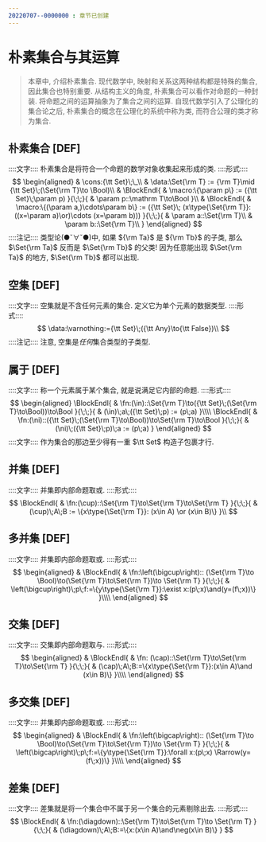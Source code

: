 ```yaml
---
20220707--0000000 : 章节已创建
---
```

# 朴素集合与其运算

> 本章中, 介绍朴素集合. 现代数学中, 映射和关系这两种结构都是特殊的集合, 因此集合也特别重要. 
> 从结构主义的角度, 朴素集合可以看作对命题的一种封装. 将命题之间的运算抽象为了集合之间的运算. 
> 自现代数学引入了公理化的集合论之后, 朴素集合的概念在公理化的系统中称为类, 而符合公理的类才称为集合. 

## 朴素集合 [DEF]
::::文字::::
朴素集合是将符合一个命题的数学对象收集起来形成的类. 
::::形式::::
$$
\begin{aligned}
& \cons:{\tt Set}\;\_\\
& \data:\Set{\rm T} := {\rm T}\mid {\tt Set}\;(\Set{\rm T}\to \Bool)\\
& \BlockEndl{
    & \macro:\{\param p\} := ({\tt Set}\;\param p)
}{\;\;}{
    & \param p::\mathrm T\to\Bool
}\\
& \BlockEndl{
    & \macro:\{(\param a,)\cdots\param b\} := ({\tt Set}\; (x\type{\Set{\rm T}}:((x=\param a)\or)\cdots (x=\param b)))
}{\;\;}{
    & \param a::\Set{\rm T}\\
    & \param b::\Set{\rm T}\\
}
\end{aligned}
$$
::::注记::::
类型论(●ˇ∀ˇ●)中, 如果 ${\rm Ta}$ 是 ${\rm Tb}$ 的子类, 那么 $\Set{\rm Ta}$ 反而是 $\Set{\rm Tb}$ 的父类!
因为任意能出现 $\Set{\rm Ta}$ 的地方, $\Set{\rm Tb}$ 都可以出现. 

## 空集 [DEF]
::::文字::::
空集就是不含任何元素的集合. 定义它为单个元素的数据类型. 
::::形式::::
$$
\data:\varnothing:={\tt Set}\;({\tt Any}\to{\tt False})\\
$$
::::注记::::
注意, 空集是*任何*集合类型的子类型. 

## 属于 [DEF]
::::文字::::
称一个元素属于某个集合, 就是说满足它内部的命题. 
::::形式::::
$$
\begin{aligned}
\BlockEndl{
    & \fn:(\in)::\Set{\rm T}\to({\tt Set}\;(\Set{\rm T}\to\Bool))\to\Bool
}{\;\;}{
    & (\in)\;a\;({\tt Set}\;p) := (p\;a)
}\\\\
\BlockEndl{
    & \fn:(\ni)::({\tt Set}\;(\Set{\rm T}\to\Bool))\to\Set{\rm T}\to\Bool
}{\;\;}{
    & (\ni)\;({\tt Set}\;p)\;a := (p\;a)
}
\end{aligned}
$$
::::文字::::
作为集合的那边至少得有一重 $\tt Set$ 构造子包裹才行. 

## 并集 [DEF]
::::文字::::
并集即内部命题取或. 
::::形式::::
$$
\BlockEndl{
    & \fn:(\cup)::\Set{\rm T}\to\Set{\rm T}\to\Set{\rm T}
}{\;\;}{
    & (\cup)\;A\;B := \{x\type{\Set{\rm T}}: (x\in A) \or (x\in B)\}
}\\
$$

## 多并集 [DEF]
::::文字::::
并集即内部命题取或. 
::::形式::::
$$
\begin{aligned}
& \BlockEndl{
    & \fn:\left(\bigcup\right)::
    (\Set{\rm T}\to \Bool)\to(\Set{\rm T}\to\Set{\rm T})\to \Set{\rm T}
}{\;\;}{
    & \left(\bigcup\right)\;p\;f:=\{y\type{\Set{\rm T}}:\exist x:(p\;x)\and(y=(f\;x))\}
}\\\\
\end{aligned}
$$

## 交集 [DEF]
::::文字::::
交集即内部命题取与. 
::::形式::::
$$
\begin{aligned}
& \BlockEndl{
    & \fn: (\cap)::\Set{\rm T}\to\Set{\rm T}\to\Set{\rm T}
}{\;\;}{
    & (\cap)\;A\;B:=\{x\type{\Set{\rm T}}:(x\in A)\and (x\in B)\}
}\\\\
\end{aligned}
$$

## 多交集 [DEF]
::::文字::::
并集即内部命题取或. 
::::形式::::
$$
\begin{aligned}
& \BlockEndl{
    & \fn:\left(\bigcap\right)::
    (\Set{\rm T}\to \Bool)\to(\Set{\rm T}\to\Set{\rm T})\to \Set{\rm T}
}{\;\;}{
    & \left(\bigcap\right)\;p\;f:=\{y\type{\Set{\rm T}}:\forall x:(p\;x) \Rarrow(y=(f\;x))\}
}\\\\
\end{aligned}
$$
## 差集 [DEF]
::::文字::::
差集就是将一个集合中不属于另一个集合的元素剔除出去. 
::::形式::::
$$
\BlockEndl{
    & \fn:(\diagdown)::\Set{\rm T}\to\Set{\rm T}\to \Set{\rm T}
}{\;\;}{
    & (\diagdown)\;A\;B:=\{x:(x\in A)\and\neg(x\in B)\}
}
$$
